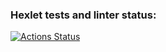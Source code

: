 ### Hexlet tests and linter status:
[![Actions Status](https://github.com/kate2610k/php-project-9/actions/workflows/hexlet-check.yml/badge.svg)](https://github.com/kate2610k/php-project-9/actions)